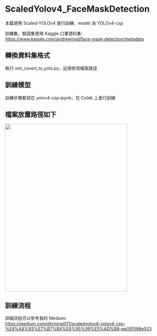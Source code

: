 # ScaledYolov4_FaceMaskDetection
本篇使用 Scaled-YOLOv4 進行訓練，model 為 YOLOv4-csp

訓練集、驗證集使用 Kaggle 口罩資料集: https://www.kaggle.com/andrewmvd/face-mask-detection/metadata

## 轉換資料集格式
執行 xml_covert_to_yolo.py，記得修改檔案路徑

## 訓練模型
訓練步驟都寫在 yolov4-csp.ipynb，在 Colab 上進行訓練

## 檔案放置路徑如下
<img width="400" height="550" src="https://github.com/chingi071/ScaledYolov4_FaceMaskDetection/blob/main/README_pix/image1.png"/></div>

## 訓練流程
詳細流程可以參考我的 Medium: https://medium.com/@chingi071/scaledyolov4-yolov4-csp-%E8%A8%93%E7%B7%B4%E6%95%99%E5%AD%B8-ee091598e503
